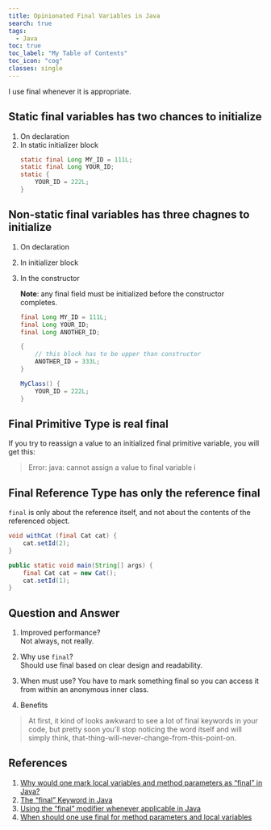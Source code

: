 ```yaml
---
title: Opinionated Final Variables in Java
search: true
tags: 
  - Java
toc: true
toc_label: "My Table of Contents"
toc_icon: "cog"
classes: single
---
```

I use final whenever it is appropriate. 

## Static final variables has two chances to initialize  
1. On declaration
2. In static initializer block
    ```java
    static final Long MY_ID = 111L;
    static final Long YOUR_ID;
    static {
        YOUR_ID = 222L;
    }
    ```

## Non-static final variables has three chagnes to initialize
1. On declaration
2. In initializer block
3. In the constructor

    **Note**: any final field must be initialized before the constructor completes.
    ```java
    final Long MY_ID = 111L;
    final Long YOUR_ID;
    final Long ANOTHER_ID;
    
    {
        // this block has to be upper than constructor
        ANOTHER_ID = 333L; 
    }
    
    MyClass() {
        YOUR_ID = 222L;
    }
    ```

## Final Primitive Type is real final

If you try to reassign a value to an initialized final primitive variable, you will get this:

> Error: java: cannot assign a value to final variable i

## Final Reference Type has only the reference final

`final` is only about the reference itself, and not about the contents of the referenced object.

```java
void withCat (final Cat cat) {
    cat.setId(2);
}

public static void main(String[] args) {
    final Cat cat = new Cat();
    cat.setId(1);
}
```

## Question and Answer

1. Improved performance?  
Not always, not really.

2. Why use `final`?  
Should use final based on clear design and readability.

3. When must use?
You have to mark something final so you can access it from within an anonymous inner class.

4. Benefits
> At first, it kind of looks awkward to see a lot of final keywords in your code, but pretty soon you'll stop noticing the word itself and will simply think, that-thing-will-never-change-from-this-point-on.



## References

1. [Why would one mark local variables and method parameters as “final” in Java?](https://stackoverflow.com/questions/316352/why-would-one-mark-local-variables-and-method-parameters-as-final-in-java)
2. [The “final” Keyword in Java](https://www.baeldung.com/java-final)
3. [Using the “final” modifier whenever applicable in Java](https://stackoverflow.com/questions/137868/using-the-final-modifier-whenever-applicable-in-java)
3. [When should one use final for method parameters and local variables](https://stackoverflow.com/questions/154314/when-should-one-use-final-for-method-parameters-and-local-variables)
